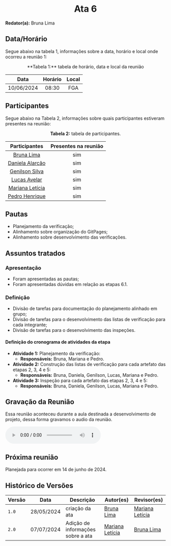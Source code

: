<h1 align="center"> Ata 6 </h1>

**Redator(a):** Bruna Lima

## Data/Horário

<p>Segue abaixo na tabela 1, informações sobre a data, horário e local onde ocorreu a reunião 1:</p>

<center>
**Tabela 1:** tabela de horário, data e local da reunião

| Data       | Horário | Local |
| :--------: | :-----: |:----: |
| 10/06/2024 | 08:30   | FGA   |

</center>

## Participantes

<p>Segue abaixo na Tabela 2, informações sobre quais participantes estiveram presentes na reunião:</p>

<center>

**Tabela 2:**  tabela de participantes.

| Participantes | Presentes na reunião 
| :-----------: | :----------------------: 
| [Bruna Lima](https://github.com/libruna) | sim
| [Daniela Alarcão](https://github.com/danialarcao) | sim
| [Genilson Silva](https://github.com/GenilsonJrs) | sim
| [Lucas Avelar](https://github.com/LucasAvelar2711)| sim
| [Mariana Letícia](https://github.com/Marianannn) | sim
| [Pedro Henrique](https://github.com/https://github.com/PedroHhenriq) | sim

</center>

## Pautas

- Planejamento da verificação;
- Alinhamento sobre organização do GitPages;
- Alinhamento sobre desenvolvimento das verificações.

## Assuntos tratados

### Apresentação

- Foram apresentadas as pautas;
- Foram apresentadas dúvidas em relação as etapas 6.1.

### Definição

- Divisão de tarefas para documentação do planejamento alinhado em grupo;
- Divisão de tarefas para o desenvolvimento das listas de verificação para cada integrante;
- Divisão de tarefas para o desenvolvimento das inspeções.

#### Definição do cronograma de atividades da etapa

- **Atividade 1:** Planejamento da verificação: 
    - **Responsáveis:** Bruna, Mariana e Pedro.
- **Atividade 2:** Construção das listas de verificação para cada artefato das etapas 2, 3, 4 e 5: 
    - **Responsáveis:** Bruna, Daniela, Genilson, Lucas, Mariana e Pedro.
- **Atividade 3:** Inspeção para cada artefato das etapas 2, 3, 4 e 5: 
    - **Responsáveis:** Bruna, Daniela, Genilson, Lucas, Mariana e Pedro.

## Gravação da Reunião
Essa reunião aconteceu durante a aula destinada a desenvolvimento de projeto, dessa forma gravamos o audio da reunião.

<audio controls>
    <source scr="reunioes_audio/reuniao_6_1.mp4" type="audio/mp4">
    <p>
        Seu navegador pode não suportar o "audio HTML5". Aqui está o 
        <a href="reunioes_audio/reuniao_6_1.mp4">link para o áudio</a> .
    </p>
</audio>

## Próxima reunião

Planejada para ocorrer em 14 de junho de 2024.

## Histórico de Versões

<center>

| Versão |    Data    | Descrição                                 | Autor(es)                                       | Revisor(es)                                    |
| ------ | :--------: | ----------------------------------------- | ----------------------------------------------- | ---------------------------------------------- |
| `1.0`   | 28/05/2024 | criação da ata | [Bruna Lima](https://github.com/https://github.com/libruna) | [Mariana Letícia](https://github.com/https://github.com/Marianannn) | 
| `2.0`   | 07/07/2024 | Adição de informações sobre a ata | [Mariana Letícia](https://github.com/https://github.com/Marianannn) | [Bruna Lima](https://github.com/https://github.com/libruna) | 
</center>